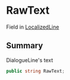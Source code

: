 # RawText

Field in [LocalizedLine](/api/csharp/yarn.unity.localizedline.md)

## Summary


DialogueLine's text


```csharp
public string RawText;
```

